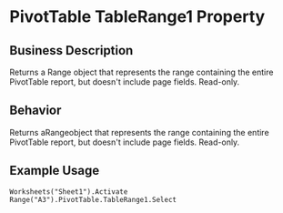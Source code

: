 # PivotTable TableRange1 Property

## Business Description
Returns a Range object that represents the range containing the entire PivotTable report, but doesn't include page fields. Read-only.

## Behavior
Returns aRangeobject that represents the range containing the entire PivotTable report, but doesn't include page fields. Read-only.

## Example Usage
```vba
Worksheets("Sheet1").Activate 
Range("A3").PivotTable.TableRange1.Select
```